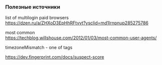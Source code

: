 ### Полезные источники

list of multilogin paid browsers
</br>https://dzen.ru/a/ZHXoD3EpHhRFtvvt?ysclid=md1lrnpnup285275786

most common
<br/>https://techblog.willshouse.com/2012/01/03/most-common-user-agents/

timezoneMismatch - one of tags

https://dev.fingerprint.com/docs/suspect-score

